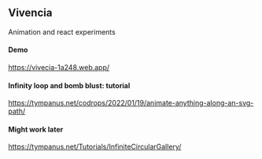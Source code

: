 ## Vivencia

Animation and react experiments

#### Demo

https://vivecia-1a248.web.app/

#### Infinity loop and bomb blust: tutorial

https://tympanus.net/codrops/2022/01/19/animate-anything-along-an-svg-path/

#### Might work later

https://tympanus.net/Tutorials/InfiniteCircularGallery/
